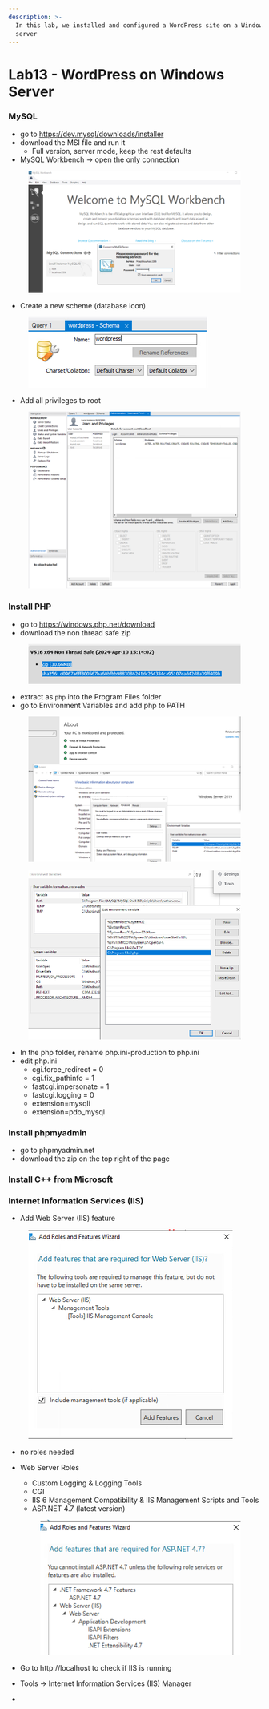 ```yaml
---
description: >-
  In this lab, we installed and configured a WordPress site on a Windows 2019
  server
---
```


# Lab13 - WordPress on Windows Server

### MySQL

* go to https://dev.mysql/downloads/installer
* download the MSI file and run it
  * Full version, server mode, keep the rest defaults
* MySQL Workbench -> open the only connection

<figure><img src=".gitbook/assets/image (35).png" alt=""><figcaption></figcaption></figure>

* Create a new scheme (database icon)

<figure><img src=".gitbook/assets/image (37).png" alt=""><figcaption></figcaption></figure>

* Add all privileges to root

<figure><img src=".gitbook/assets/image (38).png" alt=""><figcaption></figcaption></figure>

### Install PHP

* go to https://windows.php.net/download
* download the non thread safe zip

<figure><img src=".gitbook/assets/image (32).png" alt=""><figcaption></figcaption></figure>

* extract as `php` into the Program Files folder
* go to Environment Variables and add php to PATH

<figure><img src=".gitbook/assets/image (39).png" alt=""><figcaption></figcaption></figure>

<figure><img src=".gitbook/assets/image (40).png" alt=""><figcaption></figcaption></figure>



* In the php folder, rename php.ini-production to php.ini
* edit php.ini
  * cgi.force\_redirect = 0
  * cgi.fix\_pathinfo = 1
  * fastcgi.impersonate = 1
  * fastcgi.logging = 0
  * extension=mysqli
  * extension=pdo\_mysql



### Install phpmyadmin

* go to phpmyadmin.net
* download the zip on the top right of the page

### Install C++ from Microsoft

### Internet Information Services (IIS)

* Add Web Server (IIS) feature

<figure><img src=".gitbook/assets/image (33).png" alt=""><figcaption></figcaption></figure>

* no roles needed
*   Web Server Roles

    * Custom Logging & Logging Tools&#x20;
    * CGI
    * IIS 6 Management Compatibility & IIS Management Scripts and Tools
    * ASP.NET 4.7 (latest version)

    <figure><img src=".gitbook/assets/image (34).png" alt=""><figcaption></figcaption></figure>


* Go to http://localhost to check if IIS is running
* Tools -> Internet Information Services (IIS) Manager
*



